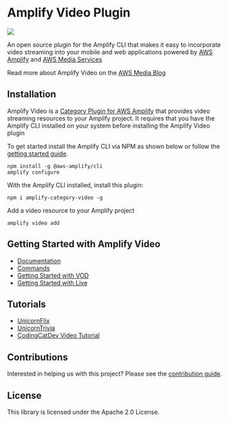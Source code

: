 # Amplify Video Plugin
<p>
  <a href="https://www.npmjs.com/package/amplify-category-video">
      <img src="https://img.shields.io/npm/v/amplify-category-video.svg" />
  </a>
</p>

An open source plugin for the Amplify CLI that makes it easy to incorporate video streaming into your mobile and web applications powered by [AWS Amplify](https://aws-amplify.github.io/) and [AWS Media Services](https://aws.amazon.com/media-services/)

Read more about Amplify Video on the [AWS Media Blog](https://aws.amazon.com/blogs/media/introducing_aws_amplify_video/)

## Installation

Amplify Video is a [Category Plugin for AWS Amplify](https://aws-amplify.github.io/docs/cli-toolchain/plugins?sdk=js) that provides video streaming resources to your Amplify project. It requires that you have the Amplify CLI installed on your system before installing the Amplify Video plugin

To get started install the Amplify CLI via NPM as shown below or follow the [getting started guide](https://github.com/aws-amplify/amplify-cli/).


``` 
npm install -g @aws-amplify/cli
amplify configure
```

With the Amplify CLI installed, install this plugin:

```
npm i amplify-category-video -g
```

Add a video resource to your Amplify project

```
amplify video add
```

## Getting Started with Amplify Video

* [Documentation](https://github.com/awslabs/amplify-video/wiki)
* [Commands](https://github.com/awslabs/amplify-video/wiki/CLI-Reference)
* [Getting Started with VOD](https://github.com/awslabs/amplify-video/wiki/Getting-Started-with-VOD)
* [Getting Started with Live](https://github.com/awslabs/amplify-video/wiki/Getting-Started-with-Live)

## Tutorials

* [UnicornFlix](https://github.com/awslabs/unicornflix)
* [UnicornTrivia](https://github.com/awslabs/aws-amplify-unicorntrivia-workshop)
* [CodingCatDev Video Tutorial](https://www.youtube.com/watch?v=vM_YoZbLQQ0)

## Contributions

Interested in helping us with this project? Please see the [contribution guide](CONTRIBUTING.md).

## License

This library is licensed under the Apache 2.0 License. 
